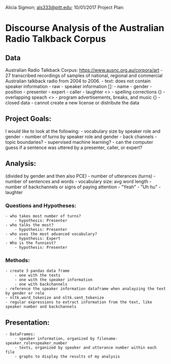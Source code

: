 Alicia Sigmon; als333@pitt.edu; 10/01/2017
Project Plan:

# Discourse Analysis of the Australian Radio Talkback Corpus

## Data
Australian Radio Talkback Corpus: https://www.ausnc.org.au/corpora/art
	- 27 transcribed recordings of samples of national, regional and commercial Australian talkback radio from 2004 to 2006.
		- text: does not contain speaker information
		- raw
			- speaker information []: 
				- name
				- gender
				- position
					- presenter
					- expert
					- caller
			- laughter <>
			- spelling corrections {}
			- overlapping speach <>
			- program advertisements, breaks, and music {}
	- closed data - cannot create a new license or distribute the data
 
## Project Goals:	
I would like to look at the following:
	- vocabulary size by speaker role and gender
	- number of turns by speaker role and gender
	- back channels
	- topic boundaries?
	- supervised machine learning?
		- can the computer guess if a sentence was uttered by a presenter, caller, or expert?

## Analysis:
(divided by gender and then also PCE)
	- number of utterances (turns) 
	- number of sentences and words
	- vocabulary size: avg word length
	- number of backchannels or signs of paying attention
		- "Yeah" 
		- "Uh hu" 
		- laughter

### Questions and Hypotheses:
	- who takes most number of turns? 
		- hypothesis: Presenter
	- who talks the most?	
		- hypothesis: Presenter
	- who uses the most advanced vocabulary? 
		- hypothesis: Expert
	- Who is the funniest?
		- hypothesis: Presenter
 
### Methods:
	- create 3 pandas data frame
		- one with the texts
		- one with the speaker information
		- one with backchannels
	- reference the speaker information dataframe when analayzing the text by gender or role
	- nltk.word_tokenize and nltk.sent_tokenize
	- regular expressions to extract information from the text, like speaker number and backchannels
	
## Presentation:
	- DataFrames:
		- speaker information, organized by filename-speaker_role+speaker_number
		- texts, organized by speaker and utterance number within each file
		- graphs to display the results of my analysis